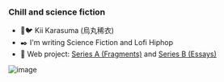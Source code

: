 ### Chill and science fiction

- 🔑🐦 Kii Karasuma (烏丸稀衣)
- ✒️ I'm writing Science Fiction and Lofi Hiphop
- 🌱 Web project: [Series A (Fragments)](https://github.com/chillfy/fragments) and [Series B (Essays)](https://github.com/chillfy/essays)


![image](https://github.com/chillfy/chillfy/somewhere.jpg) 

<!--
**chillfy/chillfy** is a ✨ _special_ ✨ repository because its `README.md` (this file) appears on your GitHub profile.

Here are some ideas to get you started:

- 🔭 I’m currently working on ...
- 🌱 I’m currently learning ...
- 👯 I’m looking to collaborate on ...
- 🤔 I’m looking for help with ...
- 💬 Ask me about ...
- 📫 How to reach me: ...
- 😄 Pronouns: ...
- ⚡ Fun fact: ...
-->
